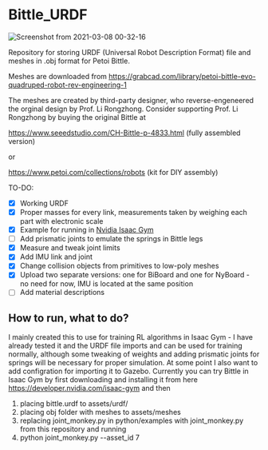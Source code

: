 # Bittle_URDF

![Screenshot from 2021-03-08 00-32-16](https://user-images.githubusercontent.com/32562299/110247158-c9636d80-7fa5-11eb-92ab-4f71c79b052b.png)

Repository for storing URDF (Universal Robot Description Format) file and meshes in .obj format for Petoi Bittle.

Meshes are downloaded from https://grabcad.com/library/petoi-bittle-evo-quadruped-robot-rev-engineering-1

The meshes are created by third-party designer, who reverse-engeneered the orginal design by Prof. Li Rongzhong. Consider supporting Prof. Li Rongzhong by buying the original Bittle at 

https://www.seeedstudio.com/CH-Bittle-p-4833.html (fully assembled version)

or

https://www.petoi.com/collections/robots (kit for DIY assembly)

TO-DO:
- [x] Working URDF
- [x] Proper masses for every link, measurements taken by weighing each part with electronic scale
- [x] Example for running in [Nvidia Isaac Gym](https://developer.nvidia.com/isaac-gym)
- [ ] Add prismatic joints to emulate the springs in Bittle legs
- [x] Measure and tweak joint limits
- [x] Add IMU link and joint
- [x] Change collision objects from primitives to low-poly meshes
- [x] Upload two separate versions: one for BiBoard and one for NyBoard - no need for now, IMU is located at the same position
- [ ] Add material descriptions

## How to run, what to do?
I mainly created this to use for training RL algorithms in Isaac Gym - I have already tested it and the URDF file imports and can be used for training normally, although some tweaking of weights and adding prismatic joints for springs will be necessary for proper simulation. At some point I also want to add configration for importing it to Gazebo. Currently you can try Bittle in Isaac Gym by first downloading and installing it from here https://developer.nvidia.com/isaac-gym and then 
1) placing bittle.urdf to assets/urdf/
2) placing obj folder with meshes to assets/meshes 
3) replacing joint_monkey.py in python/examples with joint_monkey.py from this repository and running
4) python joint_monkey.py --asset_id 7
